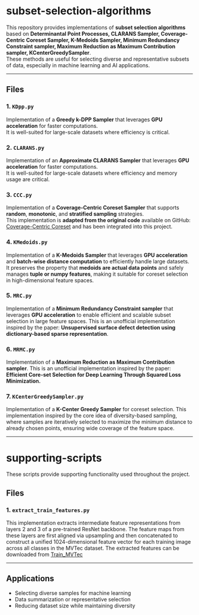 # subset-selection-algorithms

This repository provides implementations of **subset selection algorithms** based on **Determinantal Point Processes, CLARANS Sampler, Coverage-Centric Coreset Sampler, K-Medoids Sampler, Minimum Redundancy Constraint sampler, Maximum Reduction as Maximum Contribution sampler, KCenterGreedySampler**.  
These methods are useful for selecting diverse and representative subsets of data, especially in machine learning and AI applications.

---

## Files

### 1. `KDpp.py`
Implementation of a **Greedy k-DPP Sampler** that leverages **GPU acceleration** for faster computations.  
It is well-suited for large-scale datasets where efficiency is critical.

### 2. `CLARANS.py`
Implementation of an **Approximate CLARANS Sampler** that leverages **GPU acceleration** for faster computations.  
It is well-suited for large-scale datasets where efficiency and memory usage are critical.

### 3. `CCC.py`
Implementation of a **Coverage-Centric Coreset Sampler** that supports **random**, **monotonic**, and **stratified sampling** strategies.  
This implementation is **adapted from the original code** available on GitHub: [Coverage-Centric Coreset](https://github.com/haizhongzheng/Coverage-centric-coreset-selection/tree/main) and has been integrated into this project.

### 4. `KMedoids.py`
Implementation of a **K-Medoids Sampler** that leverages **GPU acceleration** and **batch-wise distance computation** to efficiently handle large datasets.  
It preserves the property that **medoids are actual data points** and safely manages **tuple or numpy features**, making it suitable for coreset selection in high-dimensional feature spaces.

### 5. `MRC.py`
Implementation of a **Minimum Redundancy Constraint sampler** that leverages **GPU acceleration** to enable efficient and scalable subset selection in large feature spaces.
This is an unofficial implementation inspired by the paper: **Unsupervised surface defect detection using dictionary-based sparse representation**.

### 6. `MRMC.py`
Implementation of a **Maximum Reduction as Maximum Contribution sampler**. This is an unofficial implementation inspired by the paper: **Efficient Core-set Selection for Deep Learning Through Squared Loss Minimization.**

### 7. `KCenterGreedySampler.py`
Implementation of a **K-Center Greedy Sampler** for coreset selection. This implementation inspired by the core idea of diversity-based sampling, where samples are iteratively selected to maximize the minimum distance to already chosen points, ensuring wide coverage of the feature space.

---

# supporting-scripts

These scripts provide supporting functionality used throughout the project.

## Files

### 1. `extract_train_features.py`
This implementation extracts intermediate feature representations from layers 2 and 3 of a pre-trained ResNet backbone.
The feature maps from these layers are first aligned via upsampling and then concatenated to construct a unified 1024-dimensional feature vector for each training image across all classes in the MVTec dataset.
The extracted features can be downloaded from [Train_MVTec](https://drive.google.com/file/d/1G-y3Kb3fBzDFggJENCSyx8D6I4KhHqTg/view?usp=drive_link)

---

## Applications
- Selecting diverse samples for machine learning  
- Data summarization or representative selection  
- Reducing dataset size while maintaining diversity
  
